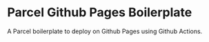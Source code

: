 
# Parcel Github Pages Boilerplate

A Parcel boilerplate to deploy on Github Pages using Github Actions.
